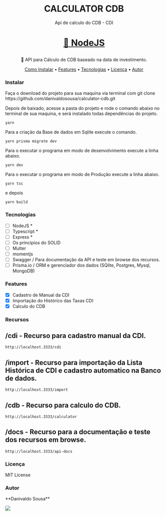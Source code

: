 <h1  align="center"> CALCULATOR CDB </h1>

<p  align="center"> Api de calculo do CDB - CDI </p>

<h1  align="center">

<a  href="https://nodejs.org/">🔗 NodeJS </a>

</h1>

<p  align="center">🚀 API para Cálculo de CDB baseado na data de investimento.</p>
<p  align="center">
<a  href="#instalar">Como Instalar</a> •
<a  href="#features">Features</a> •
<a  href="#tecnologias">Tecnologias</a> •
<a  href="#licença">Licença</a> •
<a  href="#autor">Autor</a>
</p>

### Instalar

<p> Faça o download do projeto para sua maquina via terminal com git clone https://github.com/danivaldosousa/calculator-cdb.git </p>

<p> Depois de baixado, acesse a pasta do projeto e rode o comando abaixo no terminal de sua maquina, e será instalado todas dependências do projeto.</p>

    yarn

<p> Para a criação da Base de dados em Sqlite execute o comando.</p>

    yarn prisma migrate dev

<p> Para o executar o programa em modo de desenvolvimento execute a linha abaixo.</p>

    yarn dev

<p> Para o executar o programa em modo de Produção execute a linha abaixo.</p>

    yarn tsc

e depois

    yarn build

### Tecnologias

- [ ] NodeJS \*
- [ ] Typescript \*
- [ ] Express \*
- [ ] Os principios do SOLID
- [ ] Multer
- [ ] momentjs
- [ ] Swagger / Para documentação da API e teste em browse dos recursos.
- [ ] Prisma.io / ORM e gerenciador dos dados (SQlite, Postgres, Mysql, MongoDB)

### Features

- [x] Cadastro de Manual da CDI
- [x] Importação do Histórico das Taxas CDI
- [x] Calculo do CDB

### Recursos

## /cdi - Recurso para cadastro manual da CDI.

    http://localhost.3333/cdi

## /import - Recurso para importação da Lista Histórica de CDI e cadastro automatico na Banco de dados.

    http://localhost.3333/import

## /cdb - Recurso para calculo do CDB.

    http://localhost.3333/calculator

## /docs - Recurso para a documentação e teste dos recursos em browse.

    http://localhost.3333/api-docs

### Licença

MIT License

### Autor

<p> **Danivaldo Sousa** </p>

<img  src="https://img.shields.io/static/v1?label=Blog&message=DanivaldoSousa&color=7159c1&style=for-the-badge&logo=ghost"/>
